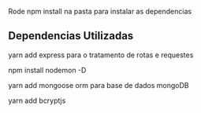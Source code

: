 
Rode npm install na pasta para instalar as dependencias

## Dependencias Utilizadas
yarn add express
    para o tratamento de  rotas e requestes

npm install nodemon -D
    
yarn add mongoose 
    orm para base de dados mongoDB
    
yarn add bcryptjs